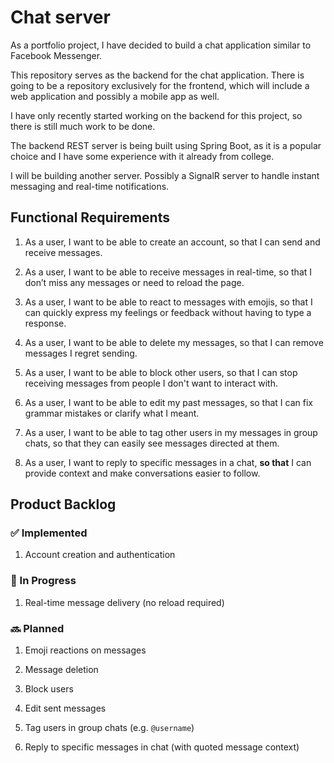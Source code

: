 # Chat server

As a portfolio project, I have decided to build a chat application similar to Facebook Messenger.

This repository serves as the backend for the chat application.
There is going to be a repository exclusively for the frontend, which will include a web application and possibly a mobile app as well.

I have only recently started working on the backend for this project, so there is still much work to be done.

The backend REST server is being built using Spring Boot, as it is a popular choice and I have some experience with it already from college.

I will be building another server. Possibly a SignalR server to handle instant messaging and real-time notifications.

## Functional Requirements

1. As a user, I want to be able to create an account, so that I can send and receive messages.

2. As a user, I want to be able to receive messages in real-time, so that I don’t miss any messages or need to reload the page.

3. As a user, I want to be able to react to messages with emojis, so that I can quickly express my feelings or feedback without having to type a response.

4. As a user, I want to be able to delete my messages, so that I can remove messages I regret sending.

5. As a user, I want to be able to block other users, so that I can stop receiving messages from people I don't want to interact with.

6. As a user, I want to be able to edit my past messages, so that I can fix grammar mistakes or clarify what I meant.

7. As a user, I want to be able to tag other users in my messages in group chats, so that they can easily see messages directed at them.

8. As a user, I want to reply to specific messages in a chat, **so that** I can provide context and make conversations easier to follow.

## Product Backlog

### ✅ Implemented

1. Account creation and authentication

### 🚧 In Progress

1. Real-time message delivery (no reload required)

### 🔜 Planned

1. Emoji reactions on messages

2. Message deletion

3. Block users

4. Edit sent messages

5. Tag users in group chats (e.g. `@username`)

6. Reply to specific messages in chat (with quoted message context)
